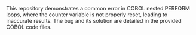 This repository demonstrates a common error in COBOL nested PERFORM loops, where the counter variable is not properly reset, leading to inaccurate results. The bug and its solution are detailed in the provided COBOL code files.